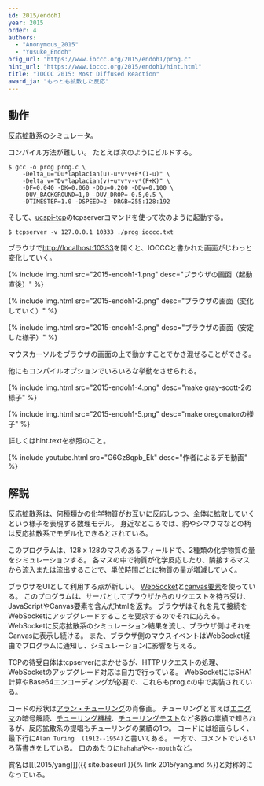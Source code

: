 ```yaml
---
id: 2015/endoh1
year: 2015
order: 4
authors:
  - "Anonymous_2015"
  - "Yusuke_Endoh"
orig_url: "https://www.ioccc.org/2015/endoh1/prog.c"
hint_url: "https://www.ioccc.org/2015/endoh1/hint.html"
title: "IOCCC 2015: Most Diffused Reaction"
award_ja: "もっとも拡散した反応"
---
```


## 動作

[反応拡散系](https://ja.wikipedia.org/wiki/%E5%8F%8D%E5%BF%9C%E6%8B%A1%E6%95%A3%E7%B3%BB)のシミュレータ。

コンパイル方法が難しい。
たとえば次のようにビルドする。

```
$ gcc -o prog prog.c \
    -Delta_u="Du*laplacian(u)-u*v*v+F*(1-u)" \
    -Delta_v="Dv*laplacian(v)+u*v*v-v*(F+K)" \
    -DF=0.040 -DK=0.060 -DDu=0.200 -DDv=0.100 \
    -DUV_BACKGROUND=1,0 -DUV_DROP=-0.5,0.5 \
    -DTIMESTEP=1.0 -DSPEED=2 -DRGB=255:128:192
```

そして、[ucspi-tcp](https://en.wikipedia.org/wiki/Ucspi-tcp)のtcpserverコマンドを使って次のように起動する。

```
$ tcpserver -v 127.0.0.1 10333 ./prog ioccc.txt
```

ブラウザで[http://localhost:10333](http://localhost:10333)を開くと、IOCCCと書かれた画面がじわっと変化していく。

{% include img.html src="2015-endoh1-1.png" desc="ブラウザの画面（起動直後）" %}

{% include img.html src="2015-endoh1-2.png" desc="ブラウザの画面（変化していく）" %}

{% include img.html src="2015-endoh1-3.png" desc="ブラウザの画面（安定した様子）" %}

マウスカーソルをブラウザの画面の上で動かすことでかき混ぜることができる。

他にもコンパイルオプションでいろいろな挙動をさせられる。

{% include img.html src="2015-endoh1-4.png" desc="make gray-scott-2の様子" %}

{% include img.html src="2015-endoh1-5.png" desc="make oregonatorの様子" %}

詳しくはhint.textを参照のこと。

{% include youtube.html src="G6Gz8qpb_Ek" desc="作者によるデモ動画" %}

## 解説

反応拡散系は、何種類かの化学物質がお互いに反応しつつ、全体に拡散していくという様子を表現する数理モデル。
身近なところでは、豹やシマウマなどの柄は反応拡散系でモデル化できるとされている。

このプログラムは、128 x 128のマスのあるフィールドで、2種類の化学物質の量をシミュレーションする。
各マスの中で物質が化学反応したり、隣接するマスから流入または流出することで、単位時間ごとに物質の量が増減していく。

ブラウザをUIとして利用する点が新しい。
[WebSocket](https://ja.wikipedia.org/wiki/WebSocket)と[canvas要素](https://ja.wikipedia.org/wiki/Canvas%E8%A6%81%E7%B4%A0)を使っている。
このプログラムは、サーバとしてブラウザからのリクエストを待ち受け、JavaScriptやCanvas要素を含んだhtmlを返す。
ブラウザはそれを見て接続をWebSocketにアップグレードすることを要求するのでそれに応える。
WebSocketに反応拡散系のシミュレーション結果を流し、ブラウザ側はそれをCanvasに表示し続ける。
また、ブラウザ側のマウスイベントはWebSocket経由でプログラムに通知し、シミュレーションに影響を与える。

TCPの待受自体はtcpserverにまかせるが、HTTPリクエストの処理、WebSocketのアップグレード対応は自力で行っている。
WebSocketにはSHA1計算やBase64エンコーディングが必要で、これらもprog.cの中で実装されている。

コードの形状は[アラン・チューリング](https://ja.wikipedia.org/wiki/%E3%82%A2%E3%83%A9%E3%83%B3%E3%83%BB%E3%83%81%E3%83%A5%E3%83%BC%E3%83%AA%E3%83%B3%E3%82%B0)の肖像画。
チューリングと言えば[エニグマ](https://ja.wikipedia.org/wiki/%E3%82%A8%E3%83%8B%E3%82%B0%E3%83%9E_%28%E6%9A%97%E5%8F%B7%E6%A9%9F%29)の暗号解読、[チューリング機械](https://ja.wikipedia.org/wiki/%E3%83%81%E3%83%A5%E3%83%BC%E3%83%AA%E3%83%B3%E3%82%B0%E3%83%9E%E3%82%B7%E3%83%B3)、[チューリングテスト](https://ja.wikipedia.org/wiki/%E3%83%81%E3%83%A5%E3%83%BC%E3%83%AA%E3%83%B3%E3%82%B0%E3%83%BB%E3%83%86%E3%82%B9%E3%83%88)など多数の業績で知られるが、反応拡散系の提唱もチューリングの業績の1つ。
コードには絵画らしく、最下行に`Alan Turing  (1912--1954)`と書いてある。
一方で、コメントでいろいろ落書きをしている。
口のあたりに`hahaha`や`<--mouth`など。

賞名は[[[2015/yang]]]({{ site.baseurl }}{% link 2015/yang.md %})と対称的になっている。
